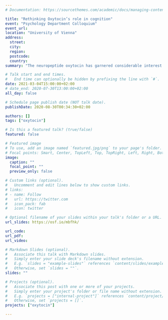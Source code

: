 ```yaml
---
# Documentation: https://sourcethemes.com/academic/docs/managing-content/

title: "Rethinking Oxytocin’s role in cognition"
event: "Psychology Department Colloquium"
event_url:
location: "University of Vienna"
address:
  street:
  city:
  region:
  postcode:
  country:
summary: "The neuropeptide oxytocin has garnered considerable interest for its role in social behavior and its potential for the treatment of psychiatric illnesses characterised by social dysfunction, such as autism. However, initial excitement has turned to disappointment with some studies failing to replicate earlier results, which has been attributed to issues surrounding research methods, mechanistic understanding, and theory development. In this talk, I discuss efforts to improve research methods to enhance reproducibility, including precise sample size estimation, synthetic datasets, and ways to test evidence for null models"

# Talk start and end times.
#   End time can optionally be hidden by prefixing the line with `#`.
date: 2021-03-04T15:00:00+02:00
# date_end: 2020-07-30T13:00:00+02:00
all_day: false

# Schedule page publish date (NOT talk date).
publishDate: 2020-08-30T00:34:30+02:00

authors: []
tags: ["oxytocin"]

# Is this a featured talk? (true/false)
featured: false

# Featured image
# To use, add an image named `featured.jpg/png` to your page's folder. 
# Focal points: Smart, Center, TopLeft, Top, TopRight, Left, Right, BottomLeft, Bottom, BottomRight.
image:
  caption: ""
  focal_point: ""
  preview_only: false

# Custom links (optional).
#   Uncomment and edit lines below to show custom links.
# links:
# - name: Follow
#   url: https://twitter.com
#   icon_pack: fab
#   icon: twitter

# Optional filename of your slides within your talk's folder or a URL.
url_slides: https://osf.io/mbfhk/

url_code:
url_pdf:
url_video: 

# Markdown Slides (optional).
#   Associate this talk with Markdown slides.
#   Simply enter your slide deck's filename without extension.
#   E.g. `slides = "example-slides"` references `content/slides/example-slides.md`.
#   Otherwise, set `slides = ""`.
slides: ""

# Projects (optional).
#   Associate this post with one or more of your projects.
#   Simply enter your project's folder or file name without extension.
#   E.g. `projects = ["internal-project"]` references `content/project/deep-learning/index.md`.
#   Otherwise, set `projects = []`.
projects: ["oxytocin"]

---
```

